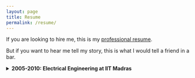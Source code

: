 ```yaml
---
layout: page
title: Resume
permalink: /resume/
---
```


If you are looking to hire me, this is my [professional resume](/assets/Anvesh.Kollu.Reddi.Gari.Resume.Apr20.pdf).

But if you want to hear me tell my story, this is what I would tell a friend in a bar.

<details><summary><b>2005-2010: Electrical Engineering at IIT Madras</b></summary>

<p>
Purely owing to my skill in mathematics, I got into
</p>


</details>
